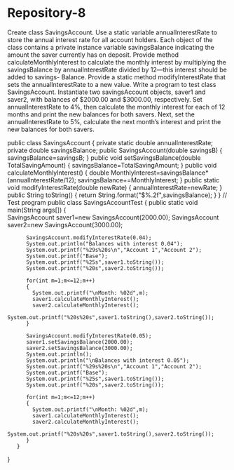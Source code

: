 # Repository-8
Create class SavingsAccount. Use a static variable annualInterestRate to store the annual interest rate for all account holders. Each object of the class contains a private instance variable savingsBalance indicating the amount the saver currently has on deposit. Provide method calculateMonthlyInterest to calculate the monthly interest by multiplying the savingsBalance by annualInterestRate divided by 12—this interest should be added to savings- Balance. Provide a static method modifyInterestRate that sets the annualInterestRate to a new value. Write a program to test class SavingsAccount. Instantiate two savingsAccount objects, saver1 and saver2, with balances of $2000.00 and $3000.00, respectively. Set annualInterestRate to 4%, then calculate the monthly interest for each of 12 months and print the new balances for both savers. Next, set the annualInterestRate to 5%, calculate the next month’s interest and print the new balances for both savers.

public class SavingsAccount 
{
	private static double annualInterestRate;
	private  double savingsBalance;
	public SavingsAccount(double savingsB)
	{
		savingsBalance=savingsB;
	}
	public void setSavingsBalance(double TotalSavingAmount) 
	{
		savingsBalance=TotalSavingAmount;
	}
	public void calculateMonthlyInterest()
	{
		double MonthlyInterest=savingsBalance*(annualInterestRate/12);
		savingsBalance+=MonthlyInterest;
	}
	public static void modifyInterestRate(double newRate)
	{
		annualInterestRate=newRate;
	}
	 public String toString()
	 {
	    return String.format("$%.2f",savingsBalance);
	 }
}
// Test program
public class SavingsAccountTest 
{
	   public static void main(String args[])
	   {	   
	      SavingsAccount saver1=new SavingsAccount(2000.00);
	      SavingsAccount saver2=new SavingsAccount(3000.00);
	      
	      SavingsAccount.modifyInterestRate(0.04);
	      System.out.println("Balances with interest 0.04");
	      System.out.printf("%29s%20s\n","Account 1","Account 2");
	      System.out.printf("Base");
	      System.out.printf("%25s",saver1.toString());
	      System.out.printf("%20s",saver2.toString());
	      
	      for(int m=1;m<=12;m++)
	      {
	        System.out.printf("\nMonth: %02d",m); 
	        saver1.calculateMonthlyInterest();
	        saver2.calculateMonthlyInterest();
	        System.out.printf("%20s%20s",saver1.toString(),saver2.toString());
	      }
	 
	      SavingsAccount.modifyInterestRate(0.05);
	      saver1.setSavingsBalance(2000.00);
	      saver2.setSavingsBalance(3000.00);
	      System.out.println();
	      System.out.println("\nBalances with interest 0.05");
	      System.out.printf("%29s%20s\n","Account 1","Account 2");
	      System.out.printf("Base");
	      System.out.printf("%25s",saver1.toString());
	      System.out.printf("%20s",saver2.toString());
	      
	      for(int m=1;m<=12;m++)
	      {
	        System.out.printf("\nMonth: %02d",m); 
	        saver1.calculateMonthlyInterest();
	        saver2.calculateMonthlyInterest();
	        System.out.printf("%20s%20s",saver1.toString(),saver2.toString());
	      }
	   }
	      
}
